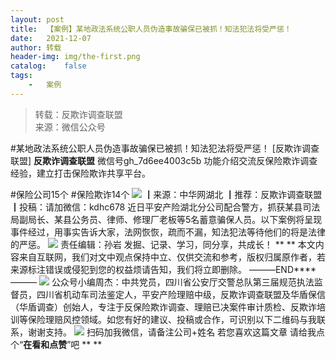 ```yaml
---
layout:	post
title:	【案例】某地政法系统公职人员伪造事故骗保已被抓！知法犯法将受严惩！
date:	2021-12-07
author:	转载
header-img:	img/the-first.png
catalog:	false
tags:
	-	案例
---
```


<blockquote><p>转载：反欺诈调查联盟<br>
来源：微信公众号</p></blockquote>

#某地政法系统公职人员伪造事故骗保已被抓！知法犯法将受严惩！
[反欺诈调查联盟]
**反欺诈调查联盟**
微信号gh_7d6ee4003c5b
功能介绍交流反保险欺诈调查经验，建立打击保险欺诈共享平台。

#保险公司15个
#保险欺诈14个
![]({{site.baseurl}}/postimg/L6usUGPiatBRgydyhPaib6snvwiaXbNIsyhQR94icV9XAYzfH1ibls8BGIhJgYAiaicA9LVQgAkKCWvibTXQJ82nF20xwg.jpeg)
┃来源：中华网湖北
┃推荐：反欺诈调查联盟
┃投稿：请加微信：kdhc678
近日平安产险湖北分公司配合警方，抓获某县司法局副局长、某县公务员、律师、修理厂老板等5名蓄意骗保人员。以下案例将呈现事件经过，用事实告诉大家，法网恢恢，疏而不漏，知法犯法等待他们的将是法律的严惩。
![]({{site.baseurl}}/postimg/L6usUGPiatBRgydyhPaib6snvwiaXbNIsyhkFUFzGEtOMeAnsleFnpq3gLHAVu6uYFpMvaPfCltzPthbMo8Uoh8Pg.jpeg)
责任编辑：孙岩
发掘、记录、学习，同分享，共成长！
**
**
本文内容来自互联网，我们对文中观点保持中立、仅供交流和参考，版权归属原作者，若来源标注错误或侵犯到您的权益烦请告知，我们将立即删除。
———END****———
![]({{site.baseurl}}/postimg/L6usUGPiatBSs5Yxdp5NU9dpdqWanE7Mq7XpTo0mwlia1gia9NNFGTRYKdpVvrK2KgpAPictg52F8U9sicXI1jQ1dzA.jpeg)
公众号小编周杰：中共党员，四川省公安厅交警总队第三届规范执法监督员，四川省机动车司法鉴定人，平安产险理赔中级，反欺诈调查联盟及华盾保信（华盾调查）创始人，专注于反保险欺诈调查、理赔已决案件审计质检、反欺诈培训等保险理赔风控领域。如您有好的建议、投稿或合作，可识别以下二维码与我联系，谢谢支持。
![]({{site.baseurl}}/postimg/L6usUGPiatBS3wrVRuWQYeic3juNbQs2kiaCeq6U3Y7sobzUaIjwichkaPNyMQzDdM5fXhxqgA74BJYGaLDib5TIqKA.jpeg)
扫码加我微信，请备注公司+姓名
若您喜欢这篇文章
请给我点个“**在看和点赞**”吧
**
**

